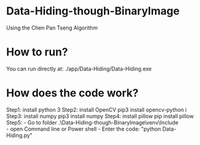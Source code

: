 # Data-Hiding-though-BinaryImage
 Using the Chen Pan Tseng Algorithm

# How to run?
You can run directly at: ./app/Data-Hiding/Data-Hiding.exe

# How does the code work?
Step1: install python 3
Step2: install OpenCV
      pip3 install opencv-python i
Step3: install numpy
      pip3 install numpy
Step4: install pillow
     pip install pillow
Step5:
    - Go to folder .\Data-Hiding-though-BinaryImage\venv\Include\
    - open Command line or Power shell
    - Enter the code: "python Data-Hiding.py"


